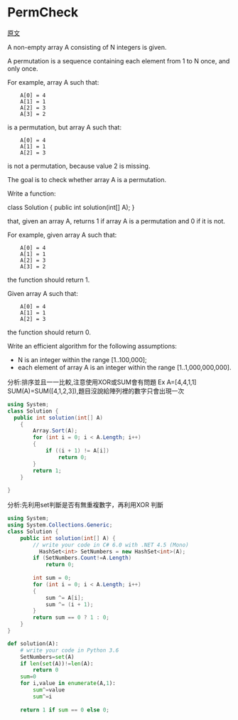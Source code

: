 # PermCheck


<a href="https://app.codility.com/programmers/lessons/4-counting_elements/perm_check/">原文</a>

A non-empty array A consisting of N integers is given.</br>

A permutation is a sequence containing each element from 1 to N once, and only once.</br>

For example, array A such that:</br>
```
    A[0] = 4
    A[1] = 1
    A[2] = 3
    A[3] = 2
```
is a permutation, but array A such that:</br>
```
    A[0] = 4
    A[1] = 1
    A[2] = 3
```    
    
is not a permutation, because value 2 is missing.</br>

The goal is to check whether array A is a permutation.</br>

Write a function:</br>

class Solution { public int solution(int[] A); }</br>

that, given an array A, returns 1 if array A is a permutation and 0 if it is not.</br>

For example, given array A such that:</br>
```
    A[0] = 4
    A[1] = 1
    A[2] = 3
    A[3] = 2
```
the function should return 1.</br>

Given array A such that:</br>
```
    A[0] = 4
    A[1] = 1
    A[2] = 3
```
the function should return 0.</br>

Write an efficient algorithm for the following assumptions:</br>
<ul>
    <li>N is an integer within the range [1..100,000];</li>
    <li>each element of array A is an integer within the range [1..1,000,000,000].</li>
</ul>



分析:排序並且一一比較,注意使用XOR或SUM會有問題 Ex A=[4,4,1,1] SUM(A)=SUM([4,1,2,3]),題目沒說給陣列裡的數字只會出現一次


```csharp
using System;
class Solution {
  public int solution(int[] A)
	{
        Array.Sort(A);
        for (int i = 0; i < A.Length; i++)
        {
            if ((i + 1) != A[i])
                return 0;
        }
        return 1;
    }
	
}
```

分析:先利用set判斷是否有無重複數字，再利用XOR 判斷 

```csharp
using System;
using System.Collections.Generic;
class Solution {
    public int solution(int[] A) {
        // write your code in C# 6.0 with .NET 4.5 (Mono)
          HashSet<int> SetNumbers = new HashSet<int>(A);
        if (SetNumbers.Count!=A.Length)
            return 0;
        
        int sum = 0;
        for (int i = 0; i < A.Length; i++)
        {
            sum ^= A[i];
            sum ^= (i + 1);
        }
        return sum == 0 ? 1 : 0;
    }
}
```

```python
def solution(A):
    # write your code in Python 3.6
    SetNumbers=set(A)
    if len(set(A))!=len(A):
        return 0
    sum=0
    for i,value in enumerate(A,1):
        sum^=value
        sum^=i
    
    return 1 if sum == 0 else 0;   
```





















